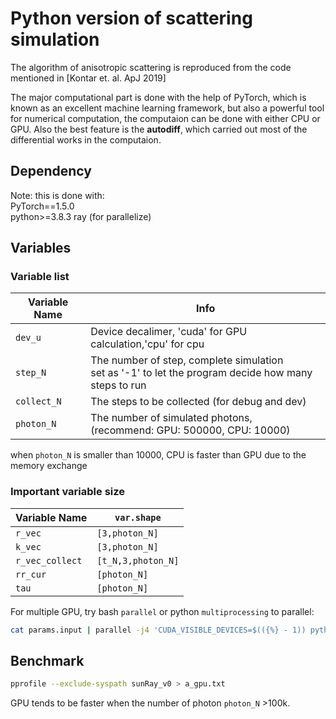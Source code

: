 # Python version of scattering simulation

The algorithm of anisotropic scattering is reproduced from the code mentioned in [Kontar et. al. ApJ 2019]

The major computational part is done with the help of PyTorch, which is known as an excellent machine learning framework, but also a powerful tool for numerical computation, the computaion can be done with either CPU or GPU. Also the best feature is the **autodiff**, which carried out most of the differential works in the computaion.

## Dependency

Note: this is done with:  
    PyTorch==1.5.0  
    python>=3.8.3
    ray (for parallelize)

## Variables

### Variable list

| Variable Name | Info |
|---------------|------|
| ```dev_u```  | Device decalimer, 'cuda' for GPU calculation,'cpu' for cpu|
| ```step_N``` | The number of step, complete simulation <br> set as '-1' to let the program decide how many steps to run |
| ```collect_N```| The steps to be collected (for debug and dev)|
| ```photon_N```| The number of simulated photons, <br> (recommend: GPU: 500000, CPU: 10000) |

when ```photon_N``` is smaller than 10000, CPU is faster than GPU due to the memory exchange

### Important variable size

| Variable Name | ```var.shape```  |
|---------------|-----------------|
| ```r_vec```   | ```[3,photon_N]``` |
| ```k_vec```   | ```[3,photon_N]``` |
| ```r_vec_collect```   | ```[t_N,3,photon_N]``` |
| ```rr_cur```  | ```[photon_N]``` |
| ```tau```     | ```[photon_N]``` |

For multiple GPU, try bash ```parallel``` or  python ```multiprocessing``` to parallel:

```bash
cat params.input | parallel -j4 'CUDA_VISIBLE_DEVICES=$(({%} - 1)) python {} &> {#}.out'
```

## Benchmark

 ```bash
 pprofile --exclude-syspath sunRay_v0 > a_gpu.txt
 ```

GPU tends to be faster when the number of photon ```photon_N``` >100k.
